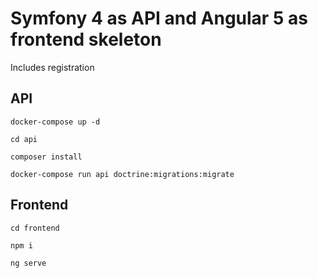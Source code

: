 # Symfony 4 as API and Angular 5 as frontend skeleton

Includes registration

## API

```docker-compose up -d```

``cd api``

``composer install``

``docker-compose run api doctrine:migrations:migrate``


## Frontend

``cd frontend``

``npm i``

``ng serve``